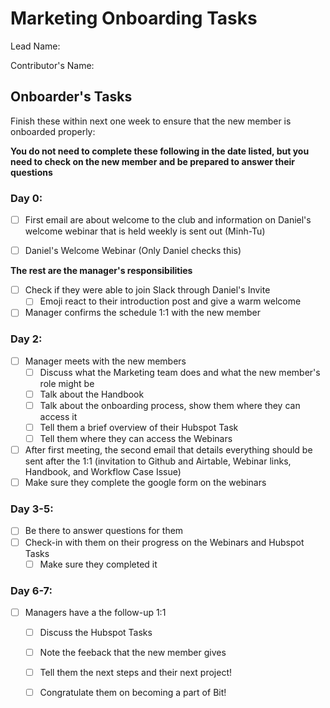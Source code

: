 # Marketing Onboarding Tasks 

Lead Name:

Contributor's Name: 

## Onboarder's Tasks

Finish these within next one week to ensure that the new member is onboarded properly:

**You do not need to complete these following in the date listed, but you need to check on the new member and be prepared to answer their questions** 

### Day 0:

- [ ] First email are about welcome to the club and information on Daniel's welcome webinar that is held weekly is sent out (Minh-Tu)

- [ ]  Daniel's Welcome Webinar (Only Daniel checks this)

**The rest are the manager's responsibilities**

- [ ] Check if they were able to join Slack through Daniel's Invite 
  - [ ] Emoji react to their introduction post and give a warm welcome
- [ ] Manager confirms the schedule 1:1 with the new member 

### Day 2:

- [ ] Manager meets with the new members 
  - [ ] Discuss what the Marketing team does and what the new member's role might be
  - [ ] Talk about the Handbook 
  - [ ] Talk about the onboarding process, show them where they can access it 
  - [ ] Tell them a brief overview of their Hubspot Task
  - [ ] Tell them where they can access the Webinars 
- [ ] After first meeting, the second email that details everything should be sent after the 1:1 (invitation to Github and Airtable, Webinar links, Handbook, and Workflow Case Issue)
- [ ] Make sure they complete the google form on the webinars 

### Day 3-5: 

- [ ] Be there to answer questions for them
- [ ] Check-in with them on their progress on the Webinars and Hubspot Tasks 
  - [ ] Make sure they completed it

### Day 6-7: 

- [ ] Managers have a the follow-up 1:1 
  - [ ] Discuss the Hubspot Tasks 
  - [ ] Note the feeback that the new member gives 
  - [ ] Tell them the next steps and their next project!
  - [ ] Congratulate them on becoming a part of Bit! 



